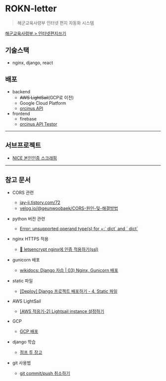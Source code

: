 # ROKN-letter 
> 해군교육사령부 인터넷 편지 자동화 시스템

[해군교육사령부 > 인터넷편지쓰기](https://www.edunavy.mil.kr:10003/themes/basic/sub2/4_5.jsp)


## 기술스택
- nginx, django, react

## 배포
- backend
  - ~~AWS LightSail~~(GCP로 이전)
  - Google Cloud Platform
  - [orcinus API](https://orcinus.jiwon.me/api/Orcinus)
- frontend
  - firebase
  - [orcinus API Testor](https://orcinusapi.web.app)

---

## 서브프로젝트

- [NICE 본인인증 스크래핑](https://github.com/jiwonMe/k-on-cert)

---

## 참고 문서

- CORS 관련
  - [jay-ji.tistory.com/72](https://jay-ji.tistory.com/72)
  - [velog.io/@geunwoobaek/CORS-원인-및-해결방법](https://velog.io/@geunwoobaek/CORS-원인-및-해결방법)

- python 버전 관련
  - [Error: unsupported operand type(s) for +:´ dict´ and ´ dict´](https://www.programmersought.com/article/85406088911/)

- nginx HTTPS 적용
  - [🥑 letsencrypt nginx에 인증 적용하기(ssl)](https://velog.io/@may_soouu/letsencrypt-nginx%EC%97%90-%EC%9D%B8%EC%A6%9D-%EC%A0%81%EC%9A%A9%ED%95%98%EA%B8%B0ssl)

- gunicorn 배포
  - [wikidocs: Django 자습 | 03) Nginx, Gunicorn 배포](https://wikidocs.net/6601)

- static 파일
  - [[Deploy] Django 프로젝트 배포하기 - 4. Static 파일](https://nachwon.github.io/django-deploy-4-static/)

- AWS LightSail
  - [[AWS 적응기-2] Lightsail instance 설정하기](https://velog.io/@mhc3357/AWS-%EC%A0%81%EC%9D%91%EA%B8%B0-2-Lightsail-instance-%EC%84%A4%EC%A0%95%ED%95%98%EA%B8%B0)

- GCP
  - [GCP 배포](https://velog.io/@codren/GCP-%EB%B0%B0%ED%8F%AC)

- django 학습
  - [점프 투 장고](https://wikidocs.net/77522)

- git 사용법
  - [git commit/push 취소하기](https://gmlwjd9405.github.io/2018/05/25/git-add-cancle.html)